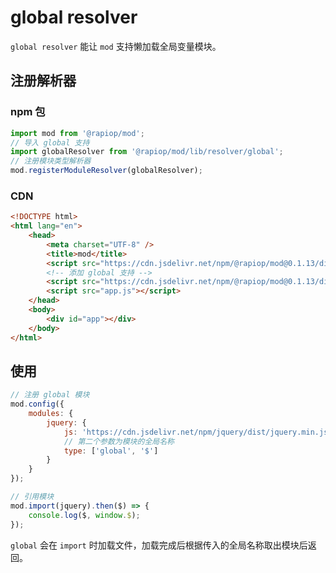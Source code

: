 # global resolver

`global resolver` 能让 `mod` 支持懒加载全局变量模块。

## 注册解析器

### npm 包

```js
import mod from '@rapiop/mod';
// 导入 global 支持
import globalResolver from '@rapiop/mod/lib/resolver/global';
// 注册模块类型解析器
mod.registerModuleResolver(globalResolver);
```

### CDN

```html
<!DOCTYPE html>
<html lang="en">
    <head>
        <meta charset="UTF-8" />
        <title>mod</title>
        <script src="https://cdn.jsdelivr.net/npm/@rapiop/mod@0.1.13/dist/mod.min.js"></script>
        <!-- 添加 global 支持 -->
        <script src="https://cdn.jsdelivr.net/npm/@rapiop/mod@0.1.13/dist/resolver-global.min.js"></script>
        <script src="app.js"></script>
    </head>
    <body>
        <div id="app"></div>
    </body>
</html>
```

## 使用

```js
// 注册 global 模块
mod.config({
    modules: {
        jquery: {
            js: 'https://cdn.jsdelivr.net/npm/jquery/dist/jquery.min.js',
            // 第二个参数为模块的全局名称
            type: ['global', '$']
        }
    }
});

// 引用模块
mod.import(jquery).then($) => {
    console.log($, window.$);
});
```

`global` 会在 `import` 时加载文件，加载完成后根据传入的全局名称取出模块后返回。
